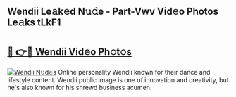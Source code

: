## Wendii Le𝚊k𝚎d N𝚞𝚍e - Part-Vwv Vid𝚎o Photos Le𝚊ks tLkF1

# <h2><a href="http://fbfcd1.evod.top/?m=Wendii">🔗 👉🔴 Wendii Vid𝚎o Ph𝚘t𝚘s</a></h2>

[![Wendii N𝚞d𝚎s](https://i.imgur.com/8V9OHl7.gif)](http://fbfcd1.evod.top/?m=Wendii)
Online personality Wendii known for their dance and lifestyle content. Wendii public image is one of innovation and creativity, but he's also known for his shrewd business acumen. 
